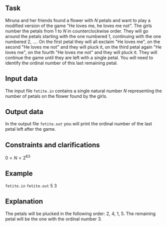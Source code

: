 ## Task

Miruna and her friends found a flower with $N$ petals and want to play a modified version of the game "He loves me, he loves me not". The girls number the petals from $1$ to $N$ in counterclockwise order. They will go around the petals starting with the one numbered $1$, continuing with the one numbered $2$, $\dots$. On the first petal they will all exclaim "He loves me", on the second "He loves me not" and they will pluck it, on the third petal again "He loves me", on the fourth "He loves me not" and they will pluck it. They will continue the game until they are left with a single petal. You will need to identify the ordinal number of this last remaining petal.

## Input data

The input file `fetite.in` contains a single natural number $N$ representing the number of petals on the flower found by the girls.

## Output data

In the output file `fetite.out` you will print the ordinal number of the last petal left after the game.

## Constraints and clarifications

$0 < N < 2^{63}$

## Example

`fetite.in` `fetite.out` $5$ $3$

## Explanation

The petals will be plucked in the following order: $2$, $4$, $1$, $5$. The remaining petal will be the one with the ordinal number $3$.